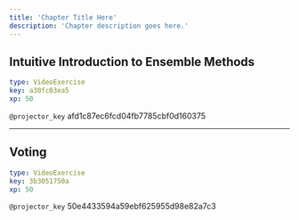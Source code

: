 ```yaml
---
title: 'Chapter Title Here'
description: 'Chapter description goes here.'
---
```


## Intuitive Introduction to Ensemble Methods

```yaml
type: VideoExercise
key: a30fc03ea5
xp: 50
```

`@projector_key`
afd1c87ec6fcd04fb7785cbf0d160375

---

## Voting

```yaml
type: VideoExercise
key: 3b3051750a
xp: 50
```

`@projector_key`
50e4433594a59ebf625955d98e82a7c3
